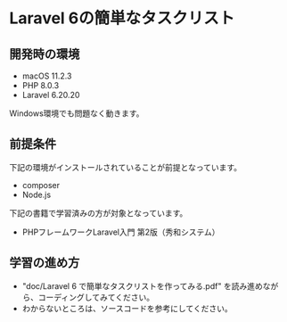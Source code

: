 # Laravel 6の簡単なタスクリスト

## 開発時の環境

- macOS 11.2.3
- PHP 8.0.3
- Laravel 6.20.20

Windows環境でも問題なく動きます。

## 前提条件

下記の環境がインストールされていることが前提となっています。

- composer
- Node.js

下記の書籍で学習済みの方が対象となっています。

- PHPフレームワークLaravel入門 第2版（秀和システム）

## 学習の進め方

- "doc/Laravel 6 で簡単なタスクリストを作ってみる.pdf" を読み進めながら、コーディングしてみてください。
- わからないところは、ソースコードを参考にしてください。
